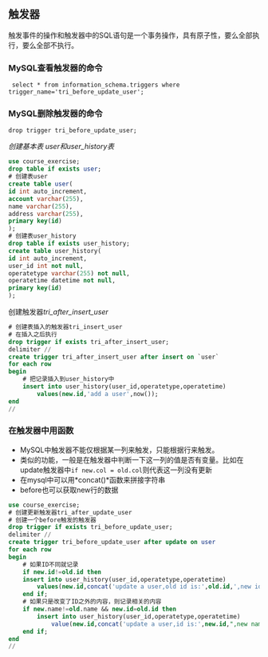 ## 触发器

触发事件的操作和触发器中的SQL语句是一个事务操作，具有原子性，要么全部执行，要么全部不执行。

### MySQL查看触发器的命令

` select * from information_schema.triggers where trigger_name='tri_before_update_user';`

### MySQL删除触发器的命令

`drop trigger tri_before_update_user;`

*创建基本表 user和user_history表*

```sql
use course_exercise;
drop table if exists user;
# 创建表user
create table user(
id int auto_increment,
account varchar(255),
name varchar(255),
address varchar(255),
primary key(id)
);
# 创建表user_history
drop table if exists user_history;
create table user_history(
id int auto_increment,
user_id int not null,
operatetype varchar(255) not null,
operatetime datetime not null,
primary key(id)
);
```

创建触发器*tri_after_insert_user*

```sql
# 创建表插入的触发器tri_insert_user
# 在插入之后执行
drop trigger if exists tri_after_insert_user;
delimiter //
create trigger tri_after_insert_user after insert on `user`
for each row
begin
	# 把记录插入到user_history中
	insert into user_history(user_id,operatetype,operatetime)
		values(new.id,'add a user',now());
end
//
```

### 在触发器中用函数

* MySQL中触发器不能仅根据某一列来触发，只能根据行来触发。
*  类似的功能，一般是在触发器中判断一下这一列的值是否有变量。比如在 update触发器中`if new.col = old.col`则代表这一列没有更新
* 在mysql中可以用*concat()*函数来拼接字符串
* before也可以获取new行的数据

```sql
use course_exercise;
# 创建更新触发器tri_after_update_user
# 创建一个before触发的触发器
drop trigger if exists tri_before_update_user;
delimiter //
create trigger tri_before_update_user after update on user
for each row
begin
	# 如果ID不同就记录 
	if new.id!=old.id then
	insert into user_history(user_id,operatetype,operatetime)
		values(new.id,concat('update a user,old id is:',old.id,',new id:',new.id),now());
	end if;
    # 如果只是改变了ID之外的内容，则记录相关的内容
	if new.name!=old.name && new.id=old.id then
		insert into user_history(user_id,operatetype,operatetime)
			value(new.id,concat('update a user,id is:',new.id,",new name is:",new.name,",old name is:",old.name),now());
	end if;
end
//
```
